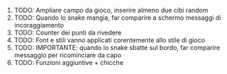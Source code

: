 1) TODO: Ampliare campo da gioco, inserire almeno due cibi random
2) TODO: Quando lo snake mangia, far comparire a schermo messaggi di incoraggiamento
3) TODO: Counter dei punti da rivedere
4) TODO: Font e stili vanno applicati corentemente allo stile di gioco
5) TODO: IMPORTANTE: quando lo snake sbatte sul bordo, far comparire messaggio per ricominciare da capo
6) TODO: Funzioni aggiuntive + chicche
